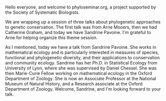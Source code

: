 Hello everyone, and welcome to phyloseminar.org, a project supported by the
Society of Systematic Biologists.

We are wrapping up a session of three talks about phylogenetic approaches to genetic conservation.
The first talk was from Arne Mooers, then we had Catherine Graham, and today we have Sandrine Pavoine.
I'm grateful to Arne for helping organize this theme session.

As I mentioned, today we have a talk from Sandrine Pavoine.
She works in mathematical ecology and is particularly interested in measures of species, functional and phylogenetic diversity, and their applications to conservation and community ecology.
Sandrine has her Ph.D. in Statistical Ecology from University of Lyon, where she was supervised by Daniel Chessel.
She was then Marie-Curie Fellow working on mathematical ecology in the Oxford Department of Zoology.
She is now an Associate Professor at the National Museum of Natural History, and a Research associate at the Oxford Department of Zoology.
Welcome, Sandrine, and I'm looking forward to your talk.
